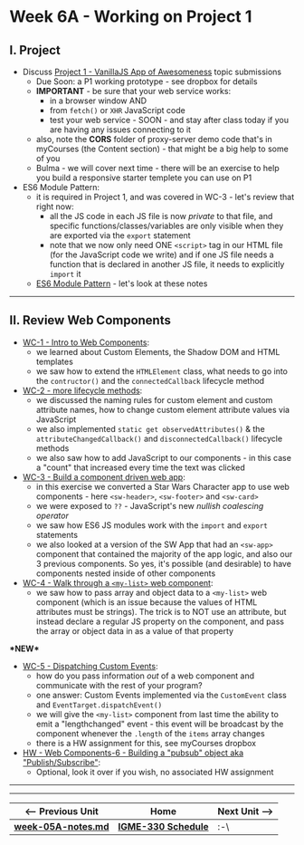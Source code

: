 # Week 6A - Working on Project 1

## I. Project
- Discuss [Project 1 - VanillaJS App of Awesomeness](../projects/project-1.md) topic submissions
  - Due Soon: a P1 working prototype - see dropbox for details
  - **IMPORTANT** - be sure that your web service works:
    -  in a browser window AND
    -  from `fetch()` or `XHR` JavaScript code
    -  test your web service - SOON - and stay after class today if you are having any issues connecting to it
  -  also, note the **CORS** folder of proxy-server demo code that's in myCourses (the Content section) - that might be a big help to some of you
  -  Bulma - we will cover next time - there will be an exercise to help you build a responsive starter templete you can use on P1
- ES6 Module Pattern:
  - it is required in Project 1, and was covered in WC-3 - let's review that right now:
    - all the JS code in each JS file is now *private* to that file, and specific functions/classes/variables are only visible when they are exported via the `export` statement
    - note that we now only need ONE `<script>` tag in our HTML file (for the JavaScript code we write) and if one JS file needs a function that is declared in another JS file, it needs to explicitly `import` it
   - [ES6 Module Pattern](https://github.com/tonethar/IGME-330-Master/blob/master/notes/ES6-module-pattern-2211.md) - let's look at these notes

<hr>

## II. Review Web Components

- [WC-1 - Intro to Web Components](https://github.com/tonethar/IGME-330-Master/blob/master/notes/HW-wc-1.md):
  - we learned about Custom Elements, the Shadow DOM and HTML templates
  - we saw how to extend the `HTMLElement` class, what needs to go into the `contructor()` and the `connectedCallback` lifecycle method
- [WC-2 - more lifecycle methods](https://github.com/tonethar/IGME-330-Master/blob/master/notes/HW-wc-2.md):
  - we discussed the naming rules for custom element and custom attribute names, how to change custom element attribute values via JavaScript
  - we also implemented `static get observedAttributes()` & the `attributeChangedCallback()` and `disconnectedCallback()` lifecycle methods
  - we also saw how to add JavaScript to our components - in this case a "count" that increased every time the text was clicked 
- [WC-3 - Build a component driven web app](https://github.com/tonethar/IGME-330-Master/blob/master/notes/HW-wc-3.md):
  - in this exercise we converted a Star Wars Character app to use web components - here `<sw-header>`, `<sw-footer>` and `<sw-card>`
  - we were exposed to `??` - JavaScript's new *nullish coalescing operator*
  - we saw how ES6 JS modules work with the `import` and `export` statements
  - we also looked at a version of the SW App that had an `<sw-app>` component that contained the majority of the app logic, and also our 3 previous components. So yes, it's possible (and desirable) to have components nested inside of other components
- [WC-4 - Walk through a `<my-list>` web component](https://github.com/tonethar/IGME-330-Master/blob/master/notes/HW-wc-4.md):
  - we saw how to pass array and object data to a `<my-list>` web component (which is an issue because the values of HTML attributes must be strings). The trick is to NOT use an attribute, but instead declare a regular JS property on the component, and pass the array or object data in as a value of that property

**\*NEW\***

- [WC-5 - Dispatching Custom Events](https://github.com/tonethar/IGME-330-Master/blob/master/notes/HW-wc-5.md):
  - how do you pass information *out* of a web component and communicate with the rest of your program?
  - one answer: Custom Events implemented via the `CustomEvent` class and `EventTarget.dispatchEvent()`
  - we will give the `<my-list>` component from last time the ability to emit a "lengthchanged" event - this event will be broadcast by the component whenever the `.length` of the `items` array changes
  - there is a HW assignment for this, see myCourses dropbox
 - [HW - Web Components-6 - Building a "pubsub" object aka "Publish/Subscribe"](https://github.com/tonethar/IGME-330-Master/blob/master/notes/HW-wc-6.md):
   - Optional, look it over if you wish, no associated HW assignment


<hr><hr>

| <-- Previous Unit | Home | Next Unit -->
| --- | --- | --- 
| [**week-05A-notes.md**](week-05A-notes.md)     |  [**IGME-330 Schedule**](../schedule.md) | :-\

